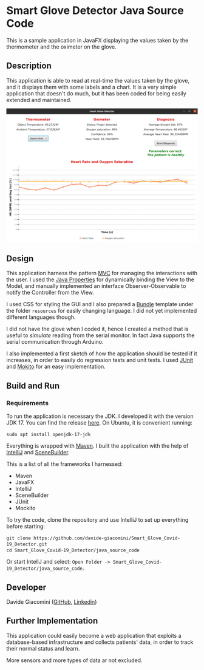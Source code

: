 # Smart Glove Detector Java Source Code

This is a sample application in JavaFX displaying the values taken by the thermometer and the oximeter on the glove.

## Description

This application is able to read at real-time the values taken by the glove, and it displays them with some labels and a chart. It is a very simple application that doesn't do much, but it has been coded for being easily extended and maintained.

<!-- [prova](https://github.com/davide-giacomini/Smart_Glove_Covid-19_Detector/blob/master/smart-glove-detector-GUI?raw=true) -->

![prova](../assets/smart-glove-detector-GUI.png)

## Design
This application harness the pattern [MVC](https://it.wikipedia.org/wiki/Model-view-controller) for managing the interactions with the user. I used the [Java Properties](https://docs.oracle.com/javase/7/docs/api/java/util/Properties.html) for dynamically binding the View to the Model, and manually implemented an interface Observer-Observable to notify the Controller from the View.

I used CSS for styling the GUI and I also prepared a [Bundle](https://docs.oracle.com/javase/8/docs/api/java/util/ResourceBundle.html) template under the folder `resources` for easily changing language. I did not yet implemented different languages though.

I did not have the glove when I coded it, hence I created a method that is useful to *simulate* reading from the serial monitor. In fact Java supports the serial communication through Arduino.

I also implemented a first sketch of how the application should be tested if it increases, in order to easily do regression tests and unit tests. I used [JUnit](https://junit.org/junit5/docs/current/user-guide/) and [Mokito](https://site.mockito.org/) for an easy implementation.

## Build and Run

### Requirements

To run the application is necessary the JDK. I developed it with the version JDK 17. You can find the release [here](https://www.oracle.com/java/technologies/javase/jdk17-archive-downloads.html). On Ubuntu, it is convenient running:

```
sudo apt install openjdk-17-jdk
```

Everything is wrapped with [Maven](https://maven.apache.org/). I built the application with the help of [IntelliJ](https://www.jetbrains.com/idea/) and [SceneBuilder](https://gluonhq.com/products/scene-builder/).

This is a list of all the frameworks I harnessed:

- Maven
- JavaFX
- IntelliJ
- SceneBuilder
- JUnit
- Mockito

To try the code, clone the repository and use IntelliJ to set up everything before starting:

```
git clone https://github.com/davide-giacomini/Smart_Glove_Covid-19_Detector.git
cd Smart_Glove_Covid-19_Detector/java_source_code
```

Or start IntellJ and select: `Open Folder -> Smart_Glove_Covid-19_Detector/java_source_code`.

## Developer

Davide Giacomini ([GitHub](https://github.com/davide-giacomini), [Linkedin](https://www.linkedin.com/in/davide-giacomini/))

## Further Implementation

This application could easily become a web application that exploits a database-based infrastructure and collects patients' data, in order to track their normal status and learn.

More sensors and more types of data ar not excluded.